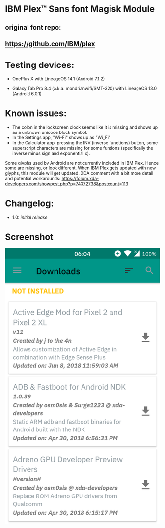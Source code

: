 # IBM Plex™ Sans font Magisk Module
## original font repo:
## https://github.com/IBM/plex

# Testing devices:
* OnePlus X with LineageOS 14.1 (Android 7.1.2)

* Galaxy Tab Pro 8.4 (a.k.a. mondrianwifi/SMT-320) with LineageOS 13.0 (Android 6.0.1)

# Known issues:
* The colon in the lockscreen clock seems like it is missing and shows up as a unknown unicode block symbol.
* In the Settings app, "Wi-Fi" shows up as "Wi_Fi"
* In the Calculator app, pressing the INV (inverse functions) button, some superscript characters are missing for some funtions (specifically the inverse minus sign and exponential x).

Some glyphs used by Android are not currently included in IBM Plex. Hence some are missing, or look different.
When IBM Plex gets updated with new glyphs, this module will get updated.
XDA comment with a bit more detail and potential workarounds: https://forum.xda-developers.com/showpost.php?p=74372738&postcount=113

# Changelog:
* 1.0: *initial release*

# Screenshot
<img src="Screenshot.png">
